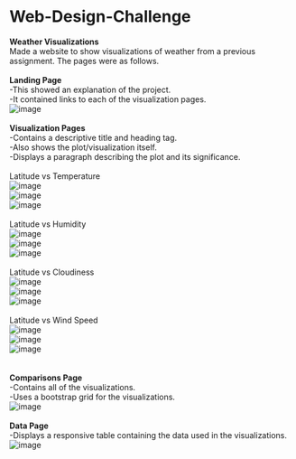 # Web-Design-Challenge
<b>Weather Visualizations</b><br />
Made a website to show visualizations of weather from a previous assignment. The pages were as follows.<br />
<br />
<b>Landing Page</b><br />
-This showed an explanation of the project.<br />
-It contained links to each of the visualization pages.<br />
![image](https://github.com/KotR9001/Web-Design-Challenge/assets/57807780/c6da6ed9-b37a-42b9-a415-9a1d88e45f94)<br />
<br />
<b>Visualization Pages</b><br />
-Contains a descriptive title and heading tag.<br />
-Also shows the plot/visualization itself.<br />
-Displays a paragraph describing the plot and its significance.<br />
<br />
Latitude vs Temperature<br />
![image](https://github.com/KotR9001/Web-Design-Challenge/assets/57807780/75d50428-d475-488d-bdb9-85e9f253c657)<br />
![image](https://github.com/KotR9001/Web-Design-Challenge/assets/57807780/546008b6-c089-4f9f-8226-30bc94160597)<br />
![image](https://github.com/KotR9001/Web-Design-Challenge/assets/57807780/440be6c8-3d71-4dad-92e4-854a9171225c)<br />
<br />
Latitude vs Humidity<br />
![image](https://github.com/KotR9001/Web-Design-Challenge/assets/57807780/4b3b5450-5f19-4c17-b65d-ed5baeadd533)<br />
![image](https://github.com/KotR9001/Web-Design-Challenge/assets/57807780/81565d09-017f-495b-aeb3-0c0819edbbc1)<br />
![image](https://github.com/KotR9001/Web-Design-Challenge/assets/57807780/6c6049cc-e3b1-449a-8856-65d0e4248384)<br />
<br />
Latitude vs Cloudiness<br />
![image](https://github.com/KotR9001/Web-Design-Challenge/assets/57807780/4b57e204-760b-456c-9b38-453cdd5ca267)<br />
![image](https://github.com/KotR9001/Web-Design-Challenge/assets/57807780/c95c5631-aab5-44e5-b634-6104b6a32841)<br />
![image](https://github.com/KotR9001/Web-Design-Challenge/assets/57807780/02329826-d0c4-4373-914a-a6edfdfa9c45)<br />
<br />
Latitude vs Wind Speed<br />
![image](https://github.com/KotR9001/Web-Design-Challenge/assets/57807780/6ae5170f-9804-46c4-a728-c921021f89b1)<br />
![image](https://github.com/KotR9001/Web-Design-Challenge/assets/57807780/e59c41fd-90c8-45d3-9009-29ce84652715)<br />
![image](https://github.com/KotR9001/Web-Design-Challenge/assets/57807780/d4f20579-02ab-4bb0-9c4c-569bd8f24651)<br />
<br />
<br />
<b>Comparisons Page</b><br />
-Contains all of the visualizations.<br />
-Uses a bootstrap grid for the visualizations.<br />
![image](https://github.com/KotR9001/Web-Design-Challenge/assets/57807780/e8a7b3cd-036f-4ae5-b6d5-7bd10920526b)<br />
<br />
<b>Data Page</b><br />
-Displays a responsive table containing the data used in the visualizations.<br />
![image](https://github.com/KotR9001/Web-Design-Challenge/assets/57807780/f7c7647c-b79a-4727-a3b7-33a22d9d77f1)<br />
